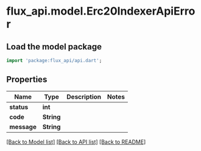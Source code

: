 # flux_api.model.Erc20IndexerApiError

## Load the model package
```dart
import 'package:flux_api/api.dart';
```

## Properties
Name | Type | Description | Notes
------------ | ------------- | ------------- | -------------
**status** | **int** |  | 
**code** | **String** |  | 
**message** | **String** |  | 

[[Back to Model list]](../README.md#documentation-for-models) [[Back to API list]](../README.md#documentation-for-api-endpoints) [[Back to README]](../README.md)


